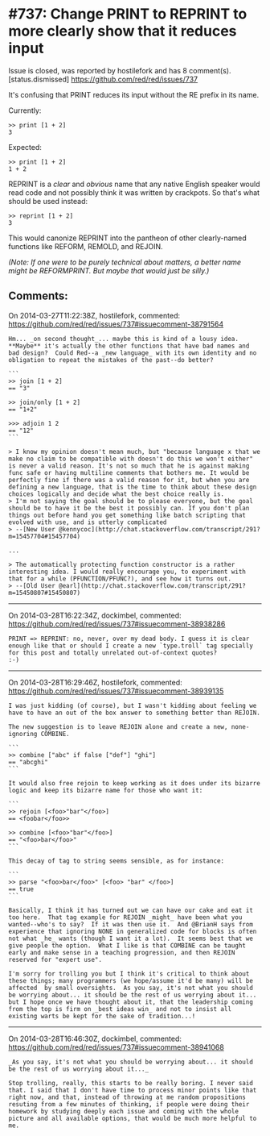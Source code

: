 
#737: Change PRINT to REPRINT to more clearly show that it reduces input
================================================================================
Issue is closed, was reported by hostilefork and has 8 comment(s).
[status.dismissed]
<https://github.com/red/red/issues/737>

It's confusing that PRINT reduces its input without the RE prefix in its name.

Currently:

```
>> print [1 + 2]
3
```

Expected:

```
>> print [1 + 2]
1 + 2
```

REPRINT is a _clear_ and _obvious_ name that any native English speaker would read code and not possibly think it was written by crackpots.  So that's what should be used instead:

```
>> reprint [1 + 2]
3
```

This would canonize REPRINT into the pantheon of other clearly-named functions like REFORM, REMOLD, and REJOIN.

_(Note: If one were to be purely technical about matters, a better name might be REFORMPRINT.  But maybe that would just be silly.)_



Comments:
--------------------------------------------------------------------------------

On 2014-03-27T11:22:38Z, hostilefork, commented:
<https://github.com/red/red/issues/737#issuecomment-38791564>

    Hm... _on second thought_... maybe this is kind of a lousy idea.  **Maybe** it's actually the other functions that have bad names and bad design?  Could Red--a _new language_ with its own identity and no obligation to repeat the mistakes of the past--do better?
    
    ```
    >> join [1 + 2]
    == "3"
    
    >> join/only [1 + 2]
    == "1+2"
    
    >>> adjoin 1 2
    == "12"
    ```
    
    > I know my opinion doesn't mean much, but "because language x that we make no claim to be compatible with doesn't do this we won't either" is never a valid reason. It's not so much that he is against making func safe or having multiline comments that bothers me. It would be perfectly fine if there was a valid reason for it, but when you are defining a new language, that is the time to think about these design choices logically and decide what the best choice really is.
    > I'm not saying the goal should be to please everyone, but the goal should be to have it be the best it possibly can. If you don't plan things out before hand you get something like batch scripting that evolved with use, and is utterly complicated
    > --[New User @kennycoc](http://chat.stackoverflow.com/transcript/291?m=15457704#15457704)
    
    ...
    
    > The automatically protecting function constructor is a rather interesting idea. I would really encourage you, to experiment with that for a while (PFUNCTION/PFUNC?), and see how it turns out.
    > --[Old User @earl](http://chat.stackoverflow.com/transcript/291?m=15450807#15450807)

--------------------------------------------------------------------------------

On 2014-03-28T16:22:34Z, dockimbel, commented:
<https://github.com/red/red/issues/737#issuecomment-38938286>

    PRINT => REPRINT: no, never, over my dead body. I guess it is clear enough like that or should I create a new `type.troll` tag specially for this post and totally unrelated out-of-context quotes? 
    :-)

--------------------------------------------------------------------------------

On 2014-03-28T16:29:46Z, hostilefork, commented:
<https://github.com/red/red/issues/737#issuecomment-38939135>

    I was just kidding (of course), but I wasn't kidding about feeling we have to have an out of the box answer to something better than REJOIN.
    
    The new suggestion is to leave REJOIN alone and create a new, none-ignoring COMBINE.
    
    ```
    >> combine ["abc" if false ["def"] "ghi"]
    == "abcghi"
    ```
    
    It would also free rejoin to keep working as it does under its bizarre logic and keep its bizarre name for those who want it:
    
    ```
    >> rejoin [<foo>"bar"</foo>]
    == <foobar</foo>>
    
    >> combine [<foo>"bar"</foo>]
    == "<foo>bar</foo>"
    ```
    
    This decay of tag to string seems sensible, as for instance:
    
    ```
    >> parse "<foo>bar</foo>" [<foo> "bar" </foo>]
    == true
    ```
    
    Basically, I think it has turned out we can have our cake and eat it too here.  That tag example for REJOIN _might_ have been what you wanted--who's to say?  If it was then use it.  And @BrianH says from experience that ignoring NONE in generalized code for blocks is often not what _he_ wants (though I want it a lot).  It seems best that we give people the option.  What I like is that COMBINE can be taught early and make sense in a teaching progression, and then REJOIN reserved for "expert use".
    
    I'm sorry for trolling you but I think it's critical to think about these things; many programmers (we hope/assume it'd be many) will be affected  by small oversights.  As you say, it's not what you should be worrying about... it should be the rest of us worrying about it... but I hope once we have thought about it, that the leadership coming from the top is firm on _best ideas win_ and not to insist all existing warts be kept for the sake of tradition...!

--------------------------------------------------------------------------------

On 2014-03-28T16:46:30Z, dockimbel, commented:
<https://github.com/red/red/issues/737#issuecomment-38941068>

    _As you say, it's not what you should be worrying about... it should be the rest of us worrying about it..._ 
    
    Stop trolling, really, this starts to be really boring. I never said that. I said that I don't have time to process minor points like that right now, and that, instead of throwing at me random propositions resuting from a few minutes of thinking, if people were doing their homework by studying deeply each issue and coming with the whole picture and all available options, that would be much more helpful to me.

